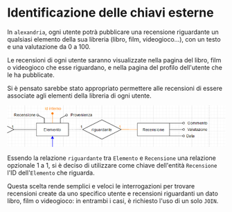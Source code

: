 # Identificazione delle chiavi esterne

In `alexandria`, ogni utente potrà pubblicare una recensione riguardante un qualsiasi elemento della sua libreria (libro, film, videogioco...), con un testo e una valutazione da 0 a 100. 

Le recensioni di ogni utente saranno visualizzate nella pagina del libro, film o videogioco che esse riguardano, e nella pagina del profilo dell'utente che le ha pubblicate.

Si è pensato sarebbe stato appropriato permettere alle recensioni di essere associate agli elementi della libreria di ogni utente.

![](/img/chiaviesterne.png)

Essendo la relazione `riguardante` tra `Elemento` e `Recensione` una relazione opzionale 1 a 1, si è deciso di utilizzare come chiave dell'entità `Recensione` l'ID dell'`Elemento` che riguarda.

Questa scelta rende semplici e veloci le interrogazioni per trovare recensioni create da uno specifico utente e recensioni riguardanti un dato libro, film o videogioco: in entrambi i casi, è richiesto l'uso di un solo `JOIN`.
